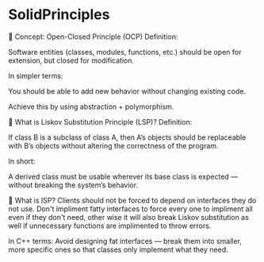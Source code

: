 # SolidPrinciples




🚀 Concept: Open-Closed Principle (OCP)
Definition:

Software entities (classes, modules, functions, etc.) should be open for extension, but closed for modification.

In simpler terms:

You should be able to add new behavior without changing existing code.

Achieve this by using abstraction + polymorphism.

🧠 What is Liskov Substitution Principle (LSP)?
Definition:

If class B is a subclass of class A, then A’s objects should be replaceable with B’s objects without altering the correctness of the program.

In short:

A derived class must be usable wherever its base class is expected — without breaking the system’s behavior.

🎯 What is ISP?
Clients should not be forced to depend on interfaces they do not use.
Don't impliment fatty interfaces to force every one to impliment all even if they don't need, other wise it will also break Liskov substitution as well if unnecessary functions are implimented to throw errors.

In C++ terms:
Avoid designing fat interfaces — break them into smaller, more specific ones so that classes only implement what they need.
